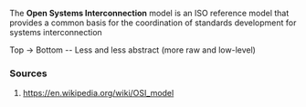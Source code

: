 The **Open Systems Interconnection** model is an ISO reference model that provides a common basis for the coordination of standards development for systems interconnection

Top -> Bottom -- Less and less abstract (more raw and low-level)
### Sources
1. https://en.wikipedia.org/wiki/OSI_model